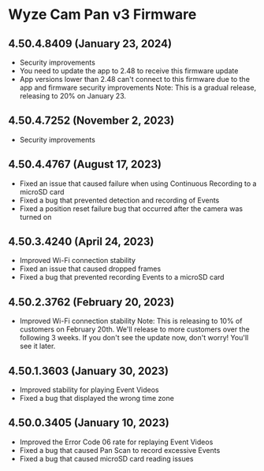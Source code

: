 # Wyze Cam Pan v3 Firmware
## 4.50.4.8409 (January 23, 2024)
* Security improvements
* You need to update the app to 2.48 to receive this firmware update
* App versions lower than 2.48 can't connect to this firmware due to the app and firmware security improvements
Note: This is a gradual release, releasing to 20% on January 23.
## 4.50.4.7252 (November 2, 2023)
* Security improvements
## 4.50.4.4767 (August 17, 2023)
* Fixed an issue that caused failure when using Continuous Recording to a microSD card
* Fixed a bug that prevented detection and recording of Events
* Fixed a position reset failure bug that occurred after the camera was turned on

## 4.50.3.4240 (April 24, 2023)
* Improved Wi-Fi connection stability
* Fixed an issue that caused dropped frames
* Fixed a bug that prevented recording Events to a microSD card

## 4.50.2.3762 (February 20, 2023)
* Improved Wi-Fi connection stability
Note: This is releasing to 10% of customers on February 20th. We'll release to more customers over the following 3 weeks. If you don't see the update now, don't worry! You'll see it later.

## 4.50.1.3603 (January 30, 2023)
* Improved stability for playing Event Videos
* Fixed a bug that displayed the wrong time zone

## 4.50.0.3405 (January 10, 2023)
* Improved the Error Code 06 rate for replaying Event Videos
* Fixed a bug that caused Pan Scan to record excessive Events
* Fixed a bug that caused microSD card reading issues

